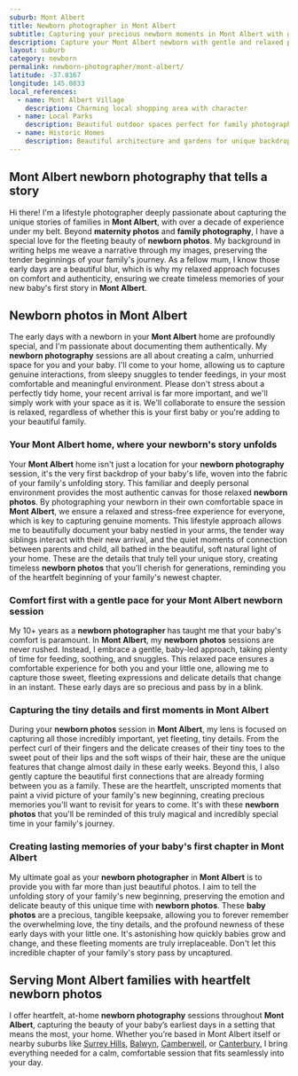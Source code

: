 ```yaml
---
suburb: Mont Albert
title: Newborn photographer in Mont Albert
subtitle: Capturing your precious newborn moments in Mont Albert with gentle photography
description: Capture your Mont Albert newborn with gentle and relaxed photography. Newborn sessions are available in your home for maximum comfort and convenience.
layout: suburb
category: newborn
permalink: newborn-photographer/mont-albert/
latitude: -37.8167
longitude: 145.0833
local_references:
  - name: Mont Albert Village
    description: Charming local shopping area with character
  - name: Local Parks
    description: Beautiful outdoor spaces perfect for family photography
  - name: Historic Homes
    description: Beautiful architecture and gardens for unique backdrops
---
```


## Mont Albert newborn photography that tells a story

Hi there! I'm a lifestyle photographer deeply passionate about capturing the unique stories of families in **Mont Albert**, with over a decade of experience under my belt. Beyond **maternity photos** and **family photography**, I have a special love for the fleeting beauty of **newborn photos**. My background in writing helps me weave a narrative through my images, preserving the tender beginnings of your family's journey. As a fellow mum, I know those early days are a beautiful blur, which is why my relaxed approach focuses on comfort and authenticity, ensuring we create timeless memories of your new baby's first story in **Mont Albert**.

## Newborn photos in Mont Albert

The early days with a newborn in your **Mont Albert** home are profoundly special, and I'm passionate about documenting them authentically. My **newborn photography** sessions are all about creating a calm, unhurried space for you and your baby. I'll come to your home, allowing us to capture genuine interactions, from sleepy snuggles to tender feedings, in your most comfortable and meaningful environment. Please don't stress about a perfectly tidy home, your recent arrival is far more important, and we'll simply work with your space as it is. We'll collaborate to ensure the session is relaxed, regardless of whether this is your first baby or you're adding to your beautiful family.

### Your Mont Albert home, where your newborn's story unfolds

Your **Mont Albert** home isn't just a location for your **newborn photography** session, it's the very first backdrop of your baby's life, woven into the fabric of your family's unfolding story. This familiar and deeply personal environment provides the most authentic canvas for those relaxed **newborn photos**. By photographing your newborn in their own comfortable space in **Mont Albert**, we ensure a relaxed and stress-free experience for everyone, which is key to capturing genuine moments. This lifestyle approach allows me to beautifully document your baby nestled in your arms, the tender way siblings interact with their new arrival, and the quiet moments of connection between parents and child, all bathed in the beautiful, soft natural light of your home. These are the details that truly tell your unique story, creating timeless **newborn photos** that you'll cherish for generations, reminding you of the heartfelt beginning of your family's newest chapter.

### Comfort first with a gentle pace for your Mont Albert newborn session

My 10+ years as a **newborn photographer** has taught me that your baby's comfort is paramount. In **Mont Albert**, my **newborn photos** sessions are never rushed. Instead, I embrace a gentle, baby-led approach, taking plenty of time for feeding, soothing, and snuggles. This relaxed pace ensures a comfortable experience for both you and your little one, allowing me to capture those sweet, fleeting expressions and delicate details that change in an instant. These early days are so precious and pass by in a blink.

### Capturing the tiny details and first moments in Mont Albert

During your **newborn photos** session in **Mont Albert**, my lens is focused on capturing all those incredibly important, yet fleeting, tiny details. From the perfect curl of their fingers and the delicate creases of their tiny toes to the sweet pout of their lips and the soft wisps of their hair, these are the unique features that change almost daily in these early weeks. Beyond this, I also gently capture the beautiful first connections that are already forming between you as a family. These are the heartfelt, unscripted moments that paint a vivid picture of your family's new beginning, creating precious memories you'll want to revisit for years to come. It's with these **newborn photos** that you'll be reminded of this truly magical and incredibly special time in your family's journey.

### Creating lasting memories of your baby's first chapter in Mont Albert

My ultimate goal as your **newborn photographer** in **Mont Albert** is to provide you with far more than just beautiful photos. I aim to tell the unfolding story of your family's new beginning, preserving the emotion and delicate beauty of this unique time with **newborn photos**. These **baby photos** are a precious, tangible keepsake, allowing you to forever remember the overwhelming love, the tiny details, and the profound newness of these early days with your little one. It's astonishing how quickly babies grow and change, and these fleeting moments are truly irreplaceable. Don't let this incredible chapter of your family's story pass by uncaptured.

## Serving Mont Albert families with heartfelt newborn photos

I offer heartfelt, at-home **newborn photography** sessions throughout **Mont Albert**, capturing the beauty of your baby’s earliest days in a setting that means the most, your home. Whether you’re based in Mont Albert itself or nearby suburbs like [Surrey Hills](newborn-photographer/surrey-hills/), [Balwyn](newborn-photographer/balwyn/), [Camberwell](newborn-photographer/camberwell/), or [Canterbury](newborn-photographer/canterbury/), I bring everything needed for a calm, comfortable session that fits seamlessly into your day.
